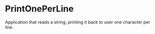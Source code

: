 # PrintOnePerLine
Application that reads a string, printing it back to user one character per line.
